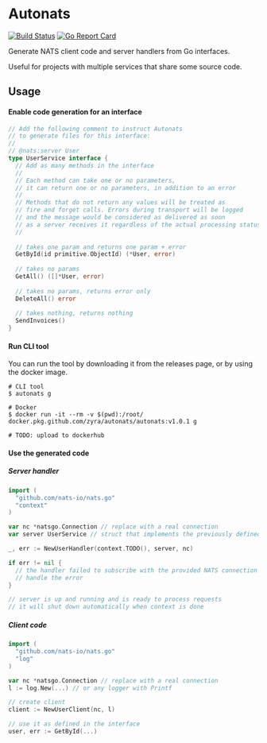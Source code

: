 # Autonats
[![Build Status](https://drone.zyra.ca/api/badges/zyra/autonats/status.svg)](https://drone.zyra.ca/zyra/autonats)
[![Go Report Card](https://goreportcard.com/badge/github.com/zyra/autonats)](https://goreportcard.com/badge/github.com/zyra/autonats)

Generate NATS client code and server handlers from Go interfaces. 

Useful for projects with multiple services that share some source code.


## Usage

#### Enable code generation for an interface
```go
// Add the following comment to instruct Autonats
// to generate files for this interface:
//
// @nats:server User
type UserService interface {
  // Add as many methods in the interface
  //
  // Each method can take one or no parameters,
  // it can return one or no parameters, in addition to an error
  // 
  // Methods that do not return any values will be treated as 
  // fire and forget calls. Errors during transport will be logged
  // and the message would be considered as delivered as soon
  // as a server receives it regardless of the actual processing status.
  //
  
  // takes one param and returns one param + error
  GetById(id primitive.ObjectId) (*User, error)
 
  // takes no params
  GetAll() ([]*User, error)
  
  // takes no params, returns error only
  DeleteAll() error
 
  // takes nothing, returns nothing
  SendInvoices()
}
```

#### Run CLI tool
You can run the tool by downloading it from the releases page, or by using the docker image.

```shell script
# CLI tool
$ autonats g 

# Docker
$ docker run -it --rm -v $(pwd):/root/ docker.pkg.github.com/zyra/autonats/autonats:v1.0.1 g

# TODO: upload to dockerhub
```

#### Use the generated code

##### Server handler
```go
import (
  "github.com/nats-io/nats.go"
  "context"
)

var nc *natsgo.Connection // replace with a real connection
var server UserService // struct that implements the previously defined interface

_, err := NewUserHandler(context.TODO(), server, nc)

if err != nil {
  // the handler failed to subscribe with the provided NATS connection
  // handle the error
}

// server is up and running and is ready to process requests
// it will shut down automatically when context is done
```

##### Client code
```go
import (
  "github.com/nats-io/nats.go"
  "log"
)

var nc *natsgo.Connection // replace with a real connection
l := log.New(...) // or any logger with Printf

// create client
client := NewUserClient(nc, l)

// use it as defined in the interface
user, err := GetById(...)
```
